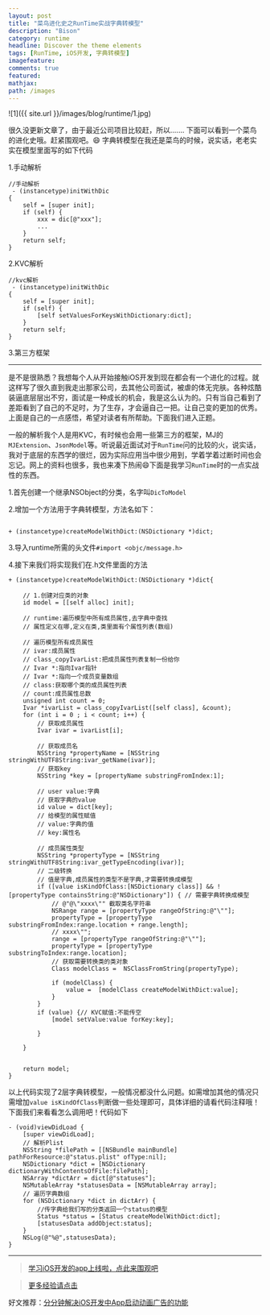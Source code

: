 ```yaml
---
layout: post
title: "菜鸟进化史之RunTime实战字典转模型"
description: "Bison"
category: runtime
headline: Discover the theme elements
tags: [RunTime, iOS开发, 字典转模型]
imagefeature: 
comments: true
featured: 
mathjax: 
path: /images
---
```


![1]({{ site.url }}/images/blog/runtime/1.jpg)<br>

很久没更新文章了，由于最近公司项目比较赶，所以.......
下面可以看到一个菜鸟的进化史哦。赶紧围观吧。😄
字典转模型在我还是菜鸟的时候，说实话，老老实实在模型里面写的如下代码


1.手动解析


```
//手动解析
 - (instancetype)initWithDic
{
    self = [super init];
    if (self) {
        xxx = dic[@"xxx"];
        ...
    }
    return self;
}
```


2.KVC解析


```
//kvc解析
 - (instancetype)initWithDic
{
    self = [super init];
    if (self) {
        [self setValuesForKeysWithDictionary:dict];
    }
    return self;
}

```


3.第三方框架


-------------------------------------------


是不是很熟悉？我想每个人从开始接触iOS开发到现在都会有一个进化的过程。就这样写了很久直到我走出那家公司，去其他公司面试，被虐的体无完肤。各种炫酷装逼底层层出不穷，面试是一种成长的机会，我是这么认为的。只有当自己看到了差距看到了自己的不足时，为了生存，才会逼自己一把。让自己变的更加的优秀。上面是自己的一点感悟，希望对读者有所帮助。下面我们进入正题。

一般的解析我个人是用KVC，有时候也会用一些第三方的框架，MJ的`MJExtension`、`JsonModel`等。听说最近面试对于`RunTime`问的比较的火，说实话，我对于底层的东西学的很烂，因为实际应用当中很少用到，学着学着过断时间也会忘记。网上的资料也很多，我也来凑下热闹😄下面是我学习`RunTime`时的一点实战性的东西。

1.首先创建一个继承NSObject的分类，名字叫`DicToModel`

2.增加一个方法用于字典转模型，方法名如下：

```

+ (instancetype)createModelWithDict:(NSDictionary *)dict;

```

3.导入runtime所需的头文件`#import <objc/message.h>`

4.接下来我们将实现我们在.h文件里面的方法


```
+ (instancetype)createModelWithDict:(NSDictionary *)dict{
    
    // 1.创建对应类的对象
    id model = [[self alloc] init];
    
    // runtime:遍历模型中所有成员属性,去字典中查找
    // 属性定义在哪,定义在类,类里面有个属性列表(数组)
    
    // 遍历模型所有成员属性
    // ivar:成员属性
    // class_copyIvarList:把成员属性列表复制一份给你
    // Ivar *:指向Ivar指针
    // Ivar *:指向一个成员变量数组
    // class:获取哪个类的成员属性列表
    // count:成员属性总数
    unsigned int count = 0;
    Ivar *ivarList = class_copyIvarList([self class], &count);
    for (int i = 0 ; i < count; i++) {
        // 获取成员属性
        Ivar ivar = ivarList[i];
        
        // 获取成员名
        NSString *propertyName = [NSString stringWithUTF8String:ivar_getName(ivar)];
        // 获取key
        NSString *key = [propertyName substringFromIndex:1];
        
        // user value:字典
        // 获取字典的value
        id value = dict[key];
        // 给模型的属性赋值
        // value:字典的值
        // key:属性名
        
        // 成员属性类型
        NSString *propertyType = [NSString stringWithUTF8String:ivar_getTypeEncoding(ivar)];
        // 二级转换
        // 值是字典,成员属性的类型不是字典,才需要转换成模型
        if ([value isKindOfClass:[NSDictionary class]] && ![propertyType containsString:@"NSDictionary"]) { // 需要字典转换成模型
            // @"@\"xxxx\"" 截取类名字符串
            NSRange range = [propertyType rangeOfString:@"\""];
            propertyType = [propertyType substringFromIndex:range.location + range.length];
            // xxxx\"";
            range = [propertyType rangeOfString:@"\""];
            propertyType = [propertyType substringToIndex:range.location];
            // 获取需要转换类的类对象
            Class modelClass =  NSClassFromString(propertyType);
            
            if (modelClass) {
                value =  [modelClass createModelWithDict:value];
            }
        }
        if (value) {// KVC赋值:不能传空
            [model setValue:value forKey:key];
            
        }
        
    }
    
    
    return model;
}

```

以上代码实现了2层字典转模型，一般情况都没什么问题。如需增加其他的情况只需增加`value isKindOfClass`判断做一些处理即可，具体详细的请看代码注释哦！下面我们来看看怎么调用吧！代码如下

```
- (void)viewDidLoad {
    [super viewDidLoad];
    // 解析Plist
    NSString *filePath = [[NSBundle mainBundle] pathForResource:@"status.plist" ofType:nil];
    NSDictionary *dict = [NSDictionary dictionaryWithContentsOfFile:filePath];
    NSArray *dictArr = dict[@"statuses"];
    NSMutableArray *statusesData = [NSMutableArray array];
    // 遍历字典数组
    for (NSDictionary *dict in dictArr) {
        //传字典给我们写的分类返回一个status的模型
        Status *status = [Status createModelWithDict:dict];
        [statusesData addObject:status];
    }
    NSLog(@"%@",statusesData);
}
```

----------------------------------------------------------

> [学习iOS开发的app上线啦，点此来围观吧](https://itunes.apple.com/us/app/it-blog-zi-xueios-kai-fa-jin/id1067787090?l=zh&ls=1&mt=8)<br>

> [更多经验请点击](https://allluckly.cn)<br>

好文推荐：[分分钟解决iOS开发中App启动动画广告的功能](https://allluckly.cn/lblaunchimagead/LBLaunchImageAd)<br>
